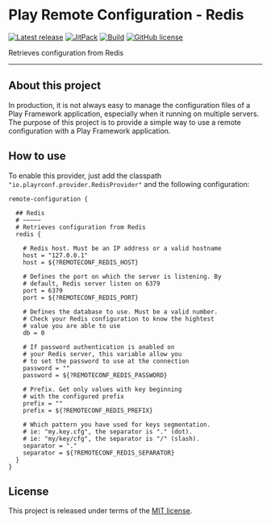 # Play Remote Configuration - Redis


[![Latest release](https://img.shields.io/badge/latest_release-18.04-orange.svg)](https://github.com/play-rconf/play-rconf-redis/releases)
[![JitPack](https://jitpack.io/v/play-rconf/play-rconf-redis.svg)](https://jitpack.io/#play-rconf/play-rconf-redis)
[![Build](https://img.shields.io/travis-ci/play-rconf/play-rconf-redis.svg?branch=master&style=flat)](https://travis-ci.org/play-rconf/play-rconf-redis)
[![GitHub license](https://img.shields.io/badge/license-MIT-blue.svg)](https://raw.githubusercontent.com/play-rconf/play-rconf-redis/master/LICENSE)

Retrieves configuration from Redis
*****

## About this project
In production, it is not always easy to manage the configuration files of a
Play Framework application, especially when it running on multiple servers.
The purpose of this project is to provide a simple way to use a remote
configuration with a Play Framework application.



## How to use

To enable this provider, just add the classpath `"io.playrconf.provider.RedisProvider"`
and the following configuration:

```hocon
remote-configuration {

  ## Redis
  # ~~~~~
  # Retrieves configuration from Redis
  redis {

    # Redis host. Must be an IP address or a valid hostname
    host = "127.0.0.1"
    host = ${?REMOTECONF_REDIS_HOST}

    # Defines the port on which the server is listening. By
    # default, Redis server listen on 6379
    port = 6379
    port = ${?REMOTECONF_REDIS_PORT}

    # Defines the database to use. Must be a valid number.
    # Check your Redis configuration to know the hightest
    # value you are able to use
    db = 0

    # If password authentication is anabled on
    # your Redis server, this variable allow you
    # to set the password to use at the connection
    password = ""
    password = ${?REMOTECONF_REDIS_PASSWORD}

    # Prefix. Get only values with key beginning
    # with the configured prefix
    prefix = ""
    prefix = ${?REMOTECONF_REDIS_PREFIX}

    # Which pattern you have used for keys segmentation.
    # ie: "my.key.cfg", the separator is "." (dot).
    # ie: "my/key/cfg", the separator is "/" (slash).
    separator = "."
    separator = ${?REMOTECONF_REDIS_SEPARATOR}
  }
}
```



## License
This project is released under terms of the [MIT license](https://raw.githubusercontent.com/play-rconf/play-rconf-redis/master/LICENSE).
